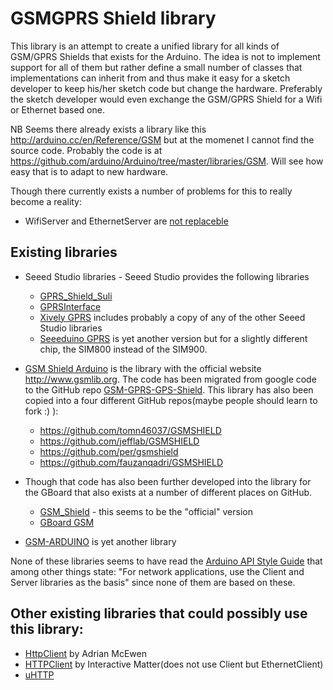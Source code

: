 # GSMGPRS Shield library

This library is an attempt to create a unified library for all kinds of GSM/GPRS Shields that exists for the Arduino. The idea is not to implement support for all of them but rather define a small number of classes that implementations can inherit from and thus make it easy for a sketch developer to keep his/her sketch code but change the hardware. Preferably the sketch developer would even exchange the GSM/GPRS Shield for a Wifi or Ethernet based one.

NB Seems there already exists a library like this http://arduino.cc/en/Reference/GSM but at the momenet I cannot find the source code. Probably the code is at https://github.com/arduino/Arduino/tree/master/libraries/GSM. Will see how easy that is to adapt to new hardware.

Though there currently exists a number of problems for this to really become a reality:
 * WifiServer and EthernetServer are [not replaceble](https://groups.google.com/a/arduino.cc/forum/#!topic/developers/0tn0E5Uy_-A)

## Existing libraries
  * Seeed Studio libraries - Seeed Studio provides the following libraries
    * [GPRS_Shield_Suli](https://github.com/Seeed-Studio/GPRS_Shield_Suli)
    * [GPRSInterface](https://github.com/Seeed-Studio/GPRSInterface)
    * [Xively GPRS](https://github.com/Seeed-Studio/Xively_GPRS) includes probably a copy of any of the other Seeed Studio libraries
    * [Seeeduino GPRS](https://github.com/Seeed-Studio/Seeeduino_GPRS) is yet another version but for a slightly different chip, the SIM800 instead of the SIM900.
  
  * [GSM Shield Arduino](https://code.google.com/p/gsm-shield-arduino/) is the library with the official website http://www.gsmlib.org. The code has been migrated from google code to the GitHub repo [GSM-GPRS-GPS-Shield](https://github.com/MarcoMartines/GSM-GPRS-GPS-Shield). This library has also been copied into a four different GitHub repos(maybe people should learn to fork :) ):
    * https://github.com/tomn46037/GSMSHIELD
    * https://github.com/jefflab/GSMSHIELD
    * https://github.com/per/gsmshield
    * https://github.com/fauzanqadri/GSMSHIELD
  * Though that code has also been further developed into the library for the GBoard that also exists at a number of different places on GitHub. 
    * [GSM_Shield](https://github.com/jgarland79/GSM_Shield) - this seems to be the "official" version
    * [GBoard GSM](https://github.com/tuletech/gboard_gsm)
  * [GSM-ARDUINO](https://github.com/IEFRD/GSM-ARDUINO) is yet another library
  
None of these libraries seems to have read the [Arduino API Style Guide](http://arduino.cc/en/Reference/APIStyleGuide) that among other things state: "For network applications, use the Client and Server libraries as the basis" since none of them are based on these.

## Other existing libraries that could possibly use this library:
 * [HttpClient](https://github.com/amcewen/HttpClient) by Adrian McEwen
 * [HTTPClient](https://github.com/interactive-matter/HTTPClient) by Interactive Matter(does not use Client but EthernetClient)
 * [uHTTP](https://github.com/nomadnt/uHTTP)
